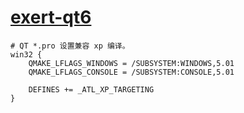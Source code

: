 # [exert-qt6](https://github.com/chaosannals/exert-qt6)

```
# QT *.pro 设置兼容 xp 编译。
win32 {
    QMAKE_LFLAGS_WINDOWS = /SUBSYSTEM:WINDOWS,5.01
    QMAKE_LFLAGS_CONSOLE = /SUBSYSTEM:CONSOLE,5.01

    DEFINES += _ATL_XP_TARGETING
}
```